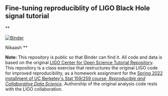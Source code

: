 ## Fine-tuning reproduciblity of LIGO Black Hole signal tutorial

** 

[![Binder](https://mybinder.org/badge_logo.svg)](https://mybinder.org/v2/gh/UCB-stat-159-s22/hw05-Nikaash-Maheshwari/main?labpath=index.ipynb)

Nikaash
**

**Note:** This repository is public so that Binder can find it. All code and data is based on the original [LIGO Center for Open Science Tutorial Repository](https://github.com/losc-tutorial/LOSC_Event_tutorial). This repository is a class exercise that restructures the original LIGO code for improved reproducibility, as a homework assignment for the [Spring 2022 installment of UC Berkeley's Stat 159/259 course, _Reproducible and Collaborative Data Science_](https://ucb-stat-159-s22.github.io). Authorship of the original analysis code rests with the LIGO collaboration.
